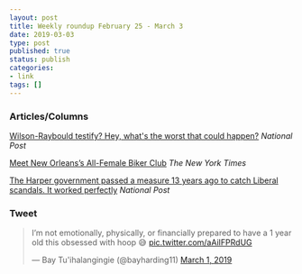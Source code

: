 ```yaml
---
layout: post
title: Weekly roundup February 25 - March 3
date: 2019-03-03
type: post
published: true
status: publish
categories:
- link
tags: []
---
```


### Articles/Columns

[Wilson-Raybould testify? Hey, what's the worst that could happen?](https://nationalpost.com/opinion/colby-cosh-wilson-raybould-testify-hey-whats-the-worst-that-could-happen "Colby Cosh: Wilson-Raybould testify? Hey, what's the worst that could happen?") *National Post*

[Meet New Orleans’s All-Female Biker Club](https://www.nytimes.com/2018/07/28/us/meet-new-orleanss-all-female-biker-club.html "Meet New Orleans’s All-Female Biker Club. By Shannon Sims") *The New York Times*

[The Harper government passed a measure 13 years ago to catch Liberal scandals. It worked perfectly](https://nationalpost.com/news/politics/the-tories-passed-a-measure-designed-to-catch-liberal-scandals-thirteen-years-later-it-caught-lavscam "The Harper government passed a measure 13 years ago to catch Liberal scandals. It worked perfectly") *National Post*

### Tweet

<blockquote class="twitter-tweet" data-lang="en"><p lang="en" dir="ltr">I’m not emotionally, physically, or financially prepared to have a 1 year old this obsessed with hoop 😅 <a href="https://t.co/aAiIFPRdUG">pic.twitter.com/aAiIFPRdUG</a></p>&mdash; Bay Tu&#39;ihalangingie (@bayharding11) <a href="https://twitter.com/bayharding11/status/1101273660608794624?ref_src=twsrc%5Etfw">March 1, 2019</a></blockquote> <script async src="https://platform.twitter.com/widgets.js" charset="utf-8"></script> 
